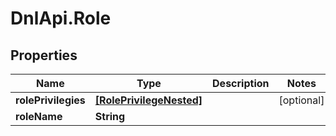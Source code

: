 # DnlApi.Role

## Properties
Name | Type | Description | Notes
------------ | ------------- | ------------- | -------------
**rolePrivilegies** | [**[RolePrivilegeNested]**](RolePrivilegeNested.md) |  | [optional] 
**roleName** | **String** |  | 


